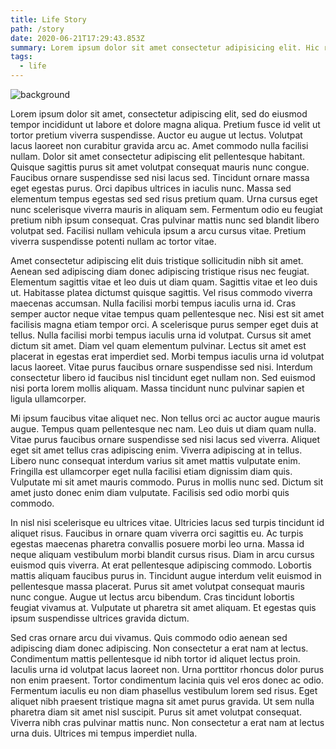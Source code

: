 ```yaml
---
title: Life Story
path: /story
date: 2020-06-21T17:29:43.853Z
summary: Lorem ipsum dolor sit amet consectetur adipisicing elit. Hic rerum earum quos explicabo suscipit maxime iste qui nihil. Reiciendis asperiores minus necessitatibus
tags:
  - life
---
```


![background](./images/blog_bg_1.jpg)

Lorem ipsum dolor sit amet, consectetur adipiscing elit, sed do eiusmod tempor incididunt ut labore et dolore magna aliqua. Pretium fusce id velit ut tortor pretium viverra suspendisse. Auctor eu augue ut lectus. Volutpat lacus laoreet non curabitur gravida arcu ac. Amet commodo nulla facilisi nullam. Dolor sit amet consectetur adipiscing elit pellentesque habitant. Quisque sagittis purus sit amet volutpat consequat mauris nunc congue. Faucibus ornare suspendisse sed nisi lacus sed. Tincidunt ornare massa eget egestas purus. Orci dapibus ultrices in iaculis nunc. Massa sed elementum tempus egestas sed sed risus pretium quam. Urna cursus eget nunc scelerisque viverra mauris in aliquam sem. Fermentum odio eu feugiat pretium nibh ipsum consequat. Cras pulvinar mattis nunc sed blandit libero volutpat sed. Facilisi nullam vehicula ipsum a arcu cursus vitae. Pretium viverra suspendisse potenti nullam ac tortor vitae.

Amet consectetur adipiscing elit duis tristique sollicitudin nibh sit amet. Aenean sed adipiscing diam donec adipiscing tristique risus nec feugiat. Elementum sagittis vitae et leo duis ut diam quam. Sagittis vitae et leo duis ut. Habitasse platea dictumst quisque sagittis. Vel risus commodo viverra maecenas accumsan. Nulla facilisi morbi tempus iaculis urna id. Cras semper auctor neque vitae tempus quam pellentesque nec. Nisi est sit amet facilisis magna etiam tempor orci. A scelerisque purus semper eget duis at tellus. Nulla facilisi morbi tempus iaculis urna id volutpat. Cursus sit amet dictum sit amet. Diam vel quam elementum pulvinar. Lectus sit amet est placerat in egestas erat imperdiet sed. Morbi tempus iaculis urna id volutpat lacus laoreet. Vitae purus faucibus ornare suspendisse sed nisi. Interdum consectetur libero id faucibus nisl tincidunt eget nullam non. Sed euismod nisi porta lorem mollis aliquam. Massa tincidunt nunc pulvinar sapien et ligula ullamcorper.

Mi ipsum faucibus vitae aliquet nec. Non tellus orci ac auctor augue mauris augue. Tempus quam pellentesque nec nam. Leo duis ut diam quam nulla. Vitae purus faucibus ornare suspendisse sed nisi lacus sed viverra. Aliquet eget sit amet tellus cras adipiscing enim. Viverra adipiscing at in tellus. Libero nunc consequat interdum varius sit amet mattis vulputate enim. Fringilla est ullamcorper eget nulla facilisi etiam dignissim diam quis. Vulputate mi sit amet mauris commodo. Purus in mollis nunc sed. Dictum sit amet justo donec enim diam vulputate. Facilisis sed odio morbi quis commodo.

In nisl nisi scelerisque eu ultrices vitae. Ultricies lacus sed turpis tincidunt id aliquet risus. Faucibus in ornare quam viverra orci sagittis eu. Ac turpis egestas maecenas pharetra convallis posuere morbi leo urna. Massa id neque aliquam vestibulum morbi blandit cursus risus. Diam in arcu cursus euismod quis viverra. At erat pellentesque adipiscing commodo. Lobortis mattis aliquam faucibus purus in. Tincidunt augue interdum velit euismod in pellentesque massa placerat. Purus sit amet volutpat consequat mauris nunc congue. Augue ut lectus arcu bibendum. Cras tincidunt lobortis feugiat vivamus at. Vulputate ut pharetra sit amet aliquam. Et egestas quis ipsum suspendisse ultrices gravida dictum.

Sed cras ornare arcu dui vivamus. Quis commodo odio aenean sed adipiscing diam donec adipiscing. Non consectetur a erat nam at lectus. Condimentum mattis pellentesque id nibh tortor id aliquet lectus proin. Iaculis urna id volutpat lacus laoreet non. Urna porttitor rhoncus dolor purus non enim praesent. Tortor condimentum lacinia quis vel eros donec ac odio. Fermentum iaculis eu non diam phasellus vestibulum lorem sed risus. Eget aliquet nibh praesent tristique magna sit amet purus gravida. Ut sem nulla pharetra diam sit amet nisl suscipit. Purus sit amet volutpat consequat. Viverra nibh cras pulvinar mattis nunc. Non consectetur a erat nam at lectus urna duis. Ultrices mi tempus imperdiet nulla.